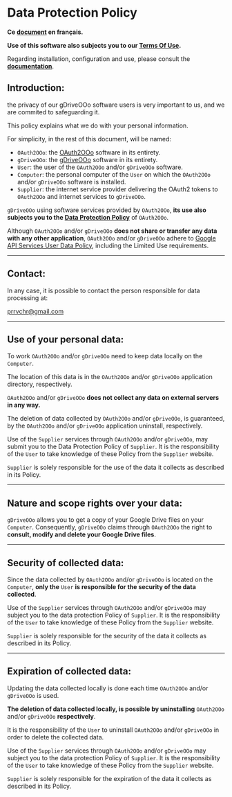 # Data Protection Policy

**Ce [document][1] en français.**

**Use of this software also subjects you to our [Terms Of Use][2].**

Regarding installation, configuration and use, please consult the **[documentation][3]**.

## Introduction:

the privacy of our gDriveOOo software users is very important to us, and we are commited to safeguarding it.

This policy explains what we do with your personal information.

For simplicity, in the rest of this document, will be named:
- `OAuth2OOo`: the [OAuth2OOo][4] software in its entirety.
- `gDriveOOo`: the [gDriveOOo][5] software in its entirety.
- `User`: the user of the `OAuth2OOo` and/or `gDriveOOo` software.
- `Computer`: the personal computer of the `User` on which the `OAuth2OOo` and/or `gDriveOOo` software is installed.
- `Supplier`: the internet service provider delivering the OAuth2 tokens to `OAuth2OOo` and internet services to `gDriveOOo`.

`gDriveOOo` using software services provided by `OAuth2OOo`, **its use also subjects you to the [Data Protection Policy][6]** of `OAuth2OOo`.

Although `OAuth2OOo` and/or `gDriveOOo` **does not share or transfer any data with any other application**, `OAuth2OOo` and/or `gDriveOOo` adhere to [Google API Services User Data Policy][7], including the Limited Use requirements.

___
## Contact:

In any case, it is possible to contact the person responsible for data processing at:

prrvchr@gmail.com

___
## Use of your personal data:

To work `OAuth2OOo` and/or `gDriveOOo` need to keep data locally on the `Computer`.

The location of this data is in the `OAuth2OOo` and/or `gDriveOOo` application directory, respectively.

`OAuth2OOo` and/or `gDriveOOo` **does not collect any data on external servers in any way.**

The deletion of data collected by `OAuth2OOo` and/or `gDriveOOo`, is guaranteed, by the `OAuth2OOo` and/or `gDriveOOo` application uninstall, respectively.

Use of the `Supplier` services through `OAuth2OOo` and/or `gDriveOOo`, may submit you to the Data Protection Policy of `Supplier`. It is the responsibility of the `User` to take knowledge of these Policy from the `Supplier` website.

`Supplier` is solely responsible for the use of the data it collects as described in its Policy.

___
## Nature and scope rights over your data:

`gDriveOOo` allows you to get a copy of your Google Drive files on your `Computer`. Consequently, `gDriveOOo` claims through `OAuth2OOo` the right to **consult, modify and delete your Google Drive files**.

___
## Security of collected data:

Since the data collected by `OAuth2OOo` and/or `gDriveOOo` is located on the `Computer`, **only the** `User` **is responsible for the security of the data collected**.

Use of the `Supplier` services through `OAuth2OOo` and/or `gDriveOOo` may subject you to the data protection Policy of `Supplier`. It is the responsibility of the `User` to take knowledge of these Policy from the `Supplier` website.

`Supplier` is solely responsible for the security of the data it collects as described in its Policy.

___
## Expiration of collected data:

Updating the data collected locally is done each time `OAuth2OOo` and/or `gDriveOOo` is used.

**The deletion of data collected locally, is possible by uninstalling** `OAuth2OOo` and/or `gDriveOOo` **respectively**.

It is the responsibility of the `User` to uninstall `OAuth2OOo` and/or `gDriveOOo` in order to delete the collected data.

Use of the `Supplier` services through `OAuth2OOo` and/or `gDriveOOo` may subject you to the data protection Policy of `Supplier`. It is the responsibility of the `User` to take knowledge of these Policy from the `Supplier` website.

`Supplier` is solely responsible for the expiration of the data it collects as described in its Policy.

[1]: <https://prrvchr.github.io/gDriveOOo/source/gDriveOOo/registration/PrivacyPolicy_fr>
[2]: <https://prrvchr.github.io/gDriveOOo/source/gDriveOOo/registration/TermsOfUse_en>
[3]: <https://prrvchr.github.io/gDriveOOo>
[4]: <https://github.com/prrvchr/OAuth2OOo/raw/master/OAuth2OOo.oxt>
[5]: <https://github.com/prrvchr/gDriveOOo/raw/master/gDriveOOo.oxt>
[6]: <https://prrvchr.github.io/OAuth2OOo/source/OAuth2OOo/registration/PrivacyPolicy_en>
[7]: <https://developers.google.com/terms/api-services-user-data-policy?hl=en>
